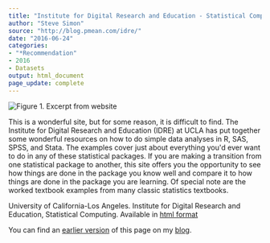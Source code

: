 ```yaml
---
title: "Institute for Digital Research and Education - Statistical Computing"
author: "Steve Simon"
source: "http://blog.pmean.com/idre/"
date: "2016-06-24"
categories:
- "*Recommendation"
- 2016
- Datasets
output: html_document
page_update: complete
---
```


![Figure 1. Excerpt from website](http://www.pmean.com/new-images/16/idre01.png)

<div class="notes">

This is a wonderful site, but for some reason, it is difficult to find. The Institute for Digital Research and Education (IDRE) at UCLA has put together some wonderful resources on how to do simple data analyses in R, SAS, SPSS, and Stata. The examples cover just about everything you'd ever want to do in any of these statistical packages. If you are making a transition from one statistical package to another, this site offers you the opportunity to see how things are done in the package you know well and compare it to how things are done in the package you are learning. Of special note are the worked textbook examples from many classic statistics textbooks.

University of California-Los Angeles. Institute for Digital Research and Education, Statistical Computing. Available in [html format][ucla1]

You can find an [earlier version][sim1] of this page on my [blog][sim2].

[sim1]: http://blog.pmean.com/idre/
[sim2]: http://blog.pmean.com

[ucla1]: http://www.ats.ucla.edu/stat/

</div>
